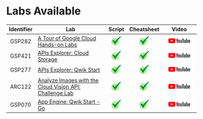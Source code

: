 # Labs Available

| Identifier | Lab | Script | Cheatsheet | Video |
| :--------: | --- | :----: | :--------: | :---: |
| GSP282 | <a href="https://www.cloudskillsboost.google/focuses/2794?parent=catalog">A Tour of Google Cloud Hands-on Labs</a> | [![tick][tick]](Scripts/GSP282) | [![tick][tick]](Cheatsheets/GSP282/CHEATSHEET.md) | [![youtube][youtube]]() |
| GSP421 | <a href="https://www.cloudskillsboost.google/focuses/3632?parent=catalog">APIs Explorer: Cloud Storage</a> | [![tick][tick]](Scripts/GSP421) | [![tick][tick]](Cheatsheets/GSP421/CHEATSHEET.md) | [![youtube][youtube]]() |
| GSP277 | <a href="https://www.cloudskillsboost.google/focuses/2457?parent=catalog">APIs Explorer: Qwik Start</a> | [![tick][tick]](Scripts/GSP277) | [![tick][tick]](Cheatsheets/GSP277/CHEATSHEET.md) | [![youtube][youtube]]() |
| ARC122 | <a href="https://www.cloudskillsboost.google/focuses/64748?parent=catalog">Analyze Images with the Cloud Vision API: Challenge Lab</a> | [![tick][tick]](Scripts/ARC122) | [![tick][tick]](Cheatsheets/ARC122/CHEATSHEET.md) | [![youtube][youtube]]() |
| GSP070 | <a href="https://www.cloudskillsboost.google/focuses/2754?parent=catalog">App Engine: Qwik Start - Go</a> | [![tick][tick]](Scripts/GSP070) | [![tick][tick]](Cheatsheets/GSP070/CHEATSHEET.md) | [![youtube][youtube]]() |


[youtube]: /assets/yt.png
[cross]: /assets/cross.jpg
[tick]: /assets/tick.jpg
